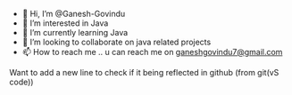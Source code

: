 - 👋 Hi, I’m @Ganesh-Govindu
- 👀 I’m interested in Java
- 🌱 I’m currently learning Java
- 💞️ I’m looking to collaborate on java related projects
- 📫 How to reach me .. u can reach me on ganeshgovindu7@gmail.com

<!---
Ganesh-Govindu/Ganesh-Govindu is a ✨ special ✨ repository because its `README.md` (this file) appears on your GitHub profile.
You can click the Preview link to take a look at your changes.
--->
Want to add a new line to check if it being reflected in github (from git(vS code))